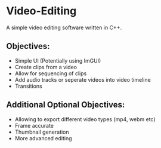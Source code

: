 # Video-Editing
A simple video editing software written in C++.

## Objectives:
- Simple UI (Potentially using ImGUI)
- Create clips from a video
- Allow for sequencing of clips
- Add audio tracks or seperate videos into video timeline
- Transitions

## Additional Optional Objectives:
- Allowing to export different video types (mp4, webm etc)
- Frame accurate
- Thumbnail generation
- More advanced editing
